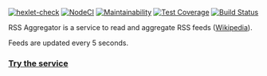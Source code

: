 [![hexlet-check](https://github.com/korolvitalii/frontend-project-lvl3_RSS_Reader/actions/workflows/hexlet-check.yml/badge.svg)](https://github.com/korolvitalii/frontend-project-lvl3_RSS_Reader/actions/workflows/hexlet-check.yml)
[![NodeCI](https://github.com/korolvitalii/frontend-project-lvl3_RSS_Reader/actions/workflows/superlinter.yml/badge.svg)](https://github.com/korolvitalii/frontend-project-lvl3_RSS_Reader/actions/workflows/superlinter.yml)
[![Maintainability](https://api.codeclimate.com/v1/badges/6187240a218acbebd7f7/maintainability)](https://codeclimate.com/github/korolvitalii/frontend-project-lvl3_RSS_Reader/maintainability)
[![Test Coverage](https://api.codeclimate.com/v1/badges/6187240a218acbebd7f7/test_coverage)](https://codeclimate.com/github/korolvitalii/frontend-project-lvl3_RSS_Reader/test_coverage)
[![Build Status](https://travis-ci.com/korolvitalii/frontend-project-lvl3_RSS_Reader.svg?branch=main)](https://travis-ci.com/korolvitalii/frontend-project-lvl3_RSS_Reader)

RSS Aggregator is a service to read and aggregate RSS feeds ([Wikipedia](https://en.wikipedia.org/wiki/RSS)).

Feeds are updated every 5 seconds. 

### [Try the service](frontend-project-lvl3-rss-reader-v2.vercel.app)
